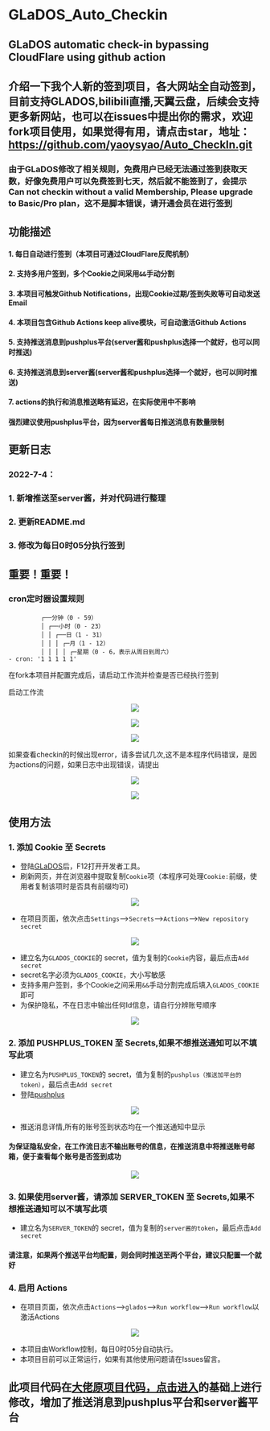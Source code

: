 # GLaDOS_Auto_Checkin

## GLaDOS automatic check-in bypassing CloudFlare using github action

## 介绍一下我个人新的签到项目，各大网站全自动签到，目前支持GLADOS,bilibili直播,天翼云盘，后续会支持更多新网站，也可以在issues中提出你的需求，欢迎fork项目使用，如果觉得有用，请点击star，地址：https://github.com/yaoysyao/Auto_CheckIn.git

### 由于GLaDOS修改了相关规则，免费用户已经无法通过签到获取天数，好像免费用户可以免费签到七天，然后就不能签到了，会提示 Can not checkin without a valid Membership, Please upgrade to Basic/Pro plan，这不是脚本错误，请开通会员在进行签到

## 功能描述

#### 1. 每日自动进行签到（本项目可通过CloudFlare反爬机制）

#### 2. 支持多用户签到，多个Cookie之间采用`&&`手动分割

#### 3. 本项目可触发Github Notifications，出现Cookie过期/签到失败等可自动发送Email

#### 4. 本项目包含Github Actions keep alive模块，可自动激活Github Actions

#### 5. 支持推送消息到pushplus平台(server酱和pushplus选择一个就好，也可以同时推送)

#### 6. 支持推送消息到server酱(server酱和pushplus选择一个就好，也可以同时推送)

#### 7. actions的执行和消息推送略有延迟，在实际使用中不影响

#### 强烈建议使用pushplus平台，因为server酱每日推送消息有数量限制

## 更新日志

### 2022-7-4：

### 1. 新增推送至server酱，并对代码进行整理

### 2. 更新README.md

### 3. 修改为每日0时05分执行签到

## 重要！重要！
### cron定时器设置规则

             ┌──分钟（0 - 59）
             │ ┌──小时（0 - 23）
             │ │ ┌──日（1 - 31）
             │ │ │ ┌─月（1 - 12）
             │ │ │ │ ┌─星期（0 - 6，表示从周日到周六）
    - cron: '1 1 1 1 1'
在fork本项目并配置完成后，请启动工作流并检查是否已经执行签到

启动工作流
<p align="center">
  <img src="imgs/Step4.png" />
</p>
<p align="center">
  <img src="imgs/check_workflow_log_1.png" />
</p>

<p align="center">
  <img src="imgs/check_workflow_log_2.png" />
</p>
如果查看checkin的时候出现error，请多尝试几次,这不是本程序代码错误，是因为actions的问题，如果日志中出现错误，请提出
<p align="center">
  <img src="imgs/check_workflow_log_error.png" />
</p>
<p align="center">
  <img src="imgs/check_workflow_log_3.png" />
</p>

## 使用方法

### 1. 添加 Cookie 至 Secrets

- 登陆[GLaDOS](https://glados.rocks/)后，F12打开开发者工具。
- 刷新网页，并在浏览器中提取复制`Cookie`项（本程序可处理`Cookie:`前缀，使用者复制该项时是否具有前缀均可)

<p align="center">
  <img src="imgs/Step1.png" />
</p>

- 在项目页面，依次点击`Settings`-->`Secrets`-->`Actions`-->`New repository secret`

<p align="center">
  <img src="imgs/Step2.png" />
</p>

- 建立名为`GLADOS_COOKIE`的 secret，值为复制的`Cookie`内容，最后点击`Add secret`
- secret名字必须为`GLADOS_COOKIE`，大小写敏感
- 支持多用户签到，多个Cookie之间采用`&&`手动分割完成后填入`GLADOS_COOKIE`即可
- 为保护隐私，不在日志中输出任何Id信息，请自行分辨账号顺序

<p align="center">
  <img src="imgs/Step3.png" />
</p>

### 2. 添加 PUSHPLUS_TOKEN 至 Secrets,如果不想推送通知可以不填写此项

- 建立名为`PUSHPLUS_TOKEN`的 secret，值为复制的`pushplus（推送加平台的token）`，最后点击`Add secret`
- 登陆[pushplus](http://www.pushplus.plus/)

<p align="center">
  <img src="imgs/pushplus_token.png" />
</p>

- 推送消息详情,所有的账号签到状态均在一个推送通知中显示

#### 为保证隐私安全，在工作流日志不输出账号的信息，在推送消息中将推送账号邮箱，便于查看每个账号是否签到成功

<p align="center">
  <img src="imgs/pushplus_message_info.png" />
</p>

### 3. 如果使用server酱，请添加 SERVER_TOKEN 至 Secrets,如果不想推送通知可以不填写此项

- 建立名为`SERVER_TOKEN`的 secret，值为复制的`server酱的token`，最后点击`Add secret`

#### 请注意，如果两个推送平台均配置，则会同时推送至两个平台，建议只配置一个就好

### 4. 启用 Actions

- 在项目页面，依次点击`Actions`-->`glados`-->`Run workflow`-->`Run workflow`以激活Actions

<p align="center">
  <img src="imgs/Step4.png" />
</p>

- 本项目由Workflow控制，每日0时05分自动执行。
- 本项目目前可以正常运行，如果有其他使用问题请在Issues留言。

## 此项目代码在[大佬原项目代码，点击进入](https://github.com/tyIceStream/GLaDOS_Checkin.git)的基础上进行修改，增加了推送消息到pushplus平台和server酱平台
